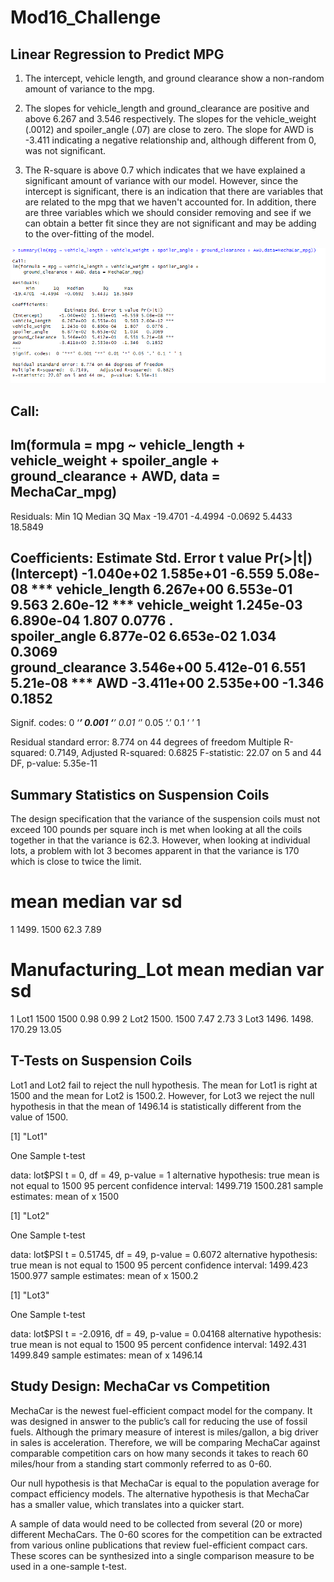 # Mod16_Challenge

## Linear Regression to Predict MPG

1. The intercept, vehicle length, and ground clearance show a non-random amount of variance to the mpg.  

2. The slopes for vehicle_length and ground_clearance are positive and above 6.267 and 3.546 respectively.  The slopes for the vehicle_weight (.0012) and spoiler_angle (.07) are close to zero.  The slope for AWD is -3.411 indicating a negative relationship and, although different from 0, was not significant. 

3. The R-square is above 0.7 which indicates that we have explained a significant amount of variance with our model.  However, since the intercept is significant, there is an indication that there are variables that are related to the mpg that we haven't accounted for.  In addition, there are three variables which we should consider removing and see if we can obtain a better fit since they are not significant and may be adding to the over-fitting of the model. 

![Multiple Linear Regression Image](multiple_linear_regression.png)

Call:
--
lm(formula = mpg ~ vehicle_length + vehicle_weight + spoiler_angle + 
    ground_clearance + AWD, data = MechaCar_mpg)
--
Residuals:
     Min       1Q   Median       3Q      Max 
-19.4701  -4.4994  -0.0692   5.4433  18.5849

Coefficients:
                   Estimate Std. Error t value Pr(>|t|)    
(Intercept)      -1.040e+02  1.585e+01  -6.559 5.08e-08 ***
vehicle_length    6.267e+00  6.553e-01   9.563 2.60e-12 ***
vehicle_weight    1.245e-03  6.890e-04   1.807   0.0776 .  
spoiler_angle     6.877e-02  6.653e-02   1.034   0.3069    
ground_clearance  3.546e+00  5.412e-01   6.551 5.21e-08 ***
AWD              -3.411e+00  2.535e+00  -1.346   0.1852    
---
Signif. codes:  0 ‘***’ 0.001 ‘**’ 0.01 ‘*’ 0.05 ‘.’ 0.1 ‘ ’ 1

Residual standard error: 8.774 on 44 degrees of freedom
Multiple R-squared:  0.7149,  Adjusted R-squared:  0.6825 
F-statistic: 22.07 on 5 and 44 DF,  p-value: 5.35e-11

## Summary Statistics on Suspension Coils

The design specification that the variance of the suspension coils must not exceed 100 pounds per square inch is met when looking at all the coils together in that the variance is 62.3.  However, when looking at individual lots, a problem with lot 3 becomes apparent in that the variance is 170 which is close to twice the limit.

   mean median   var    sd
==========================
1 1499.   1500  62.3  7.89

 Manufacturing_Lot  mean  median   var     sd
===============================================
1 Lot1              1500   1500    0.98   0.99 
2 Lot2              1500.  1500    7.47   2.73 
3 Lot3              1496.  1498. 170.29  13.05  

## T-Tests on Suspension Coils

Lot1 and Lot2 fail to reject the null hypothesis. The mean for Lot1 is right at 1500 and the mean for Lot2 is 1500.2. However, for Lot3 we reject the null hypothesis in that the mean of 1496.14 is statistically different from the value of 1500.

[1] "Lot1"

   One Sample t-test

data:  lot$PSI
t = 0, df = 49, p-value = 1
alternative hypothesis: true mean is not equal to 1500
95 percent confidence interval:
 1499.719 1500.281
sample estimates:
mean of x 
     1500 

[1] "Lot2"

   One Sample t-test

data:  lot$PSI
t = 0.51745, df = 49, p-value = 0.6072
alternative hypothesis: true mean is not equal to 1500
95 percent confidence interval:
 1499.423 1500.977
sample estimates:
mean of x 
   1500.2 

[1] "Lot3"

   One Sample t-test

data:  lot$PSI
t = -2.0916, df = 49, p-value = 0.04168
alternative hypothesis: true mean is not equal to 1500
95 percent confidence interval:
 1492.431 1499.849
sample estimates:
mean of x 
  1496.14 

## Study Design: MechaCar vs Competition

MechaCar is the newest fuel-efficient compact model for the company.  It was designed in answer to the public’s call for reducing the use of fossil fuels.  Although the primary measure of interest is miles/gallon, a big driver in sales is acceleration.  Therefore, we will be comparing MechaCar against comparable competition cars on how many seconds it takes to reach 60 miles/hour from a standing start commonly referred to as 0-60.

Our null hypothesis is that MechaCar is equal to the population average for compact efficiency models.  The alternative hypothesis is that MechaCar has a smaller value, which translates into a quicker start.  

A sample of data would need to be collected from several (20 or more) different MechaCars.  The 0-60 scores for the competition can be extracted from various online publications that review fuel-efficient compact cars. These scores can be synthesized into a single comparison measure to be used in a one-sample t-test.



